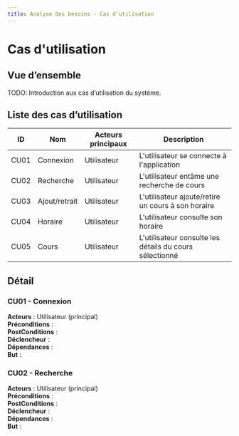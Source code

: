 ```yaml
---
title: Analyse des besoins - Cas d'utilisation
---
```


# Cas d'utilisation

## Vue d’ensemble

TODO: Introduction aux cas d’utilisation du système.

## Liste des cas d’utilisation

| ID | Nom | Acteurs principaux | Description |
|----|-----|---------------------|-------------|
| CU01 | Connexion | Utilisateur | L'utilisateur se connecte à l'application |
| CU02 | Recherche | Utilisateur | L'utilisateur entâme une recherche de cours |
| CU03 | Ajout/retrait | Utilisateur | L'utilisateur ajoute/retire un cours à son horaire |
| CU04 | Horaire | Utilisateur | L'utilisateur consulte son horaire |
| CU05 | Cours | Utilisateur | L'utilisateur consulte les détails du cours sélectionné |

## Détail

### CU01 - Connexion

**Acteurs** : Utilisateur (principal)<br>
**Préconditions** : <br>
**PostConditions** :<br>
**Déclencheur** :   <br>
**Dépendances** :   <br>
**But** :<br>

### CU02 - Recherche

**Acteurs** : Utilisateur (principal)<br>
**Préconditions** : <br>
**PostConditions** :<br>
**Déclencheur** :<br>
**Dépendances** :   <br>
**But** :<br>